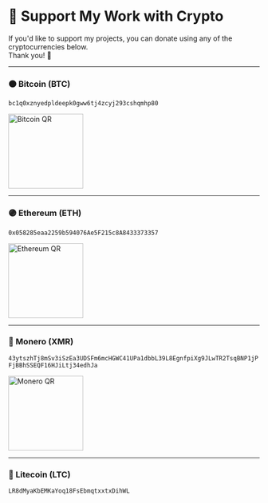 # 💸 Support My Work with Crypto

If you'd like to support my projects, you can donate using any of the cryptocurrencies below.  
Thank you! 🙏

---

### 🟠 Bitcoin (BTC)

`bc1q0xznyedpldeepk0gww6tj4zcyj293cshqmhp80`

<img src="https://i.ibb.co/kz83r5Y/Your-Bitcoin-QR-Code.png" alt="Bitcoin QR" width="150"/>

---

### 🟣 Ethereum (ETH)

`0x058285eaa2259b594076Ae5F215c8A8433373357`

<img src="https://i.ibb.co/1tZcn4P5/qr-code-dynamic.png" alt="Ethereum QR" width="150"/>

---

### 🧡 Monero (XMR)

`43ytszhTj8mSv3iSzEa3UDSFm6mcHGWC41UPa1dbbL39L8EgnfpiXg9JLwTR2TsqBNP1jPFjBBhSSEQF16HJiLtj34edhJa`

<img src="https://i.ibb.co/1JThkGKR/Monero-QR-code.png" alt="Monero QR" width="150"/>

---

### 💙 Litecoin (LTC)

`LR8dMyaKbEMKaYoq18FsEbmqtxxtxDihWL`
